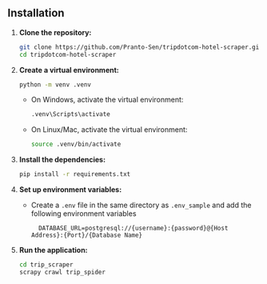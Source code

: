 
## Installation

1. **Clone the repository:**
    ```bash
    git clone https://github.com/Pranto-Sen/tripdotcom-hotel-scraper.git
    cd tripdotcom-hotel-scraper
    ```

2. **Create a virtual environment:**
    ```bash
    python -m venv .venv
    ```

    - On Windows, activate the virtual environment:
      ```bash
      .venv\Scripts\activate
      ```

    - On Linux/Mac, activate the virtual environment:
      ```bash
      source .venv/bin/activate
      ```


3. **Install the dependencies:**
    ```bash
    pip install -r requirements.txt
    ```
   

4. **Set up environment variables:**
   
    - Create a `.env` file in the same directory as `.env_sample` and add the following environment variables

     
       ```env
         DATABASE_URL=postgresql://{username}:{password}@{Host Address}:{Port}/{Database Name}
        ```


5. **Run the application:**
    ```bash
    cd trip_scraper
    scrapy crawl trip_spider
    ```

    
